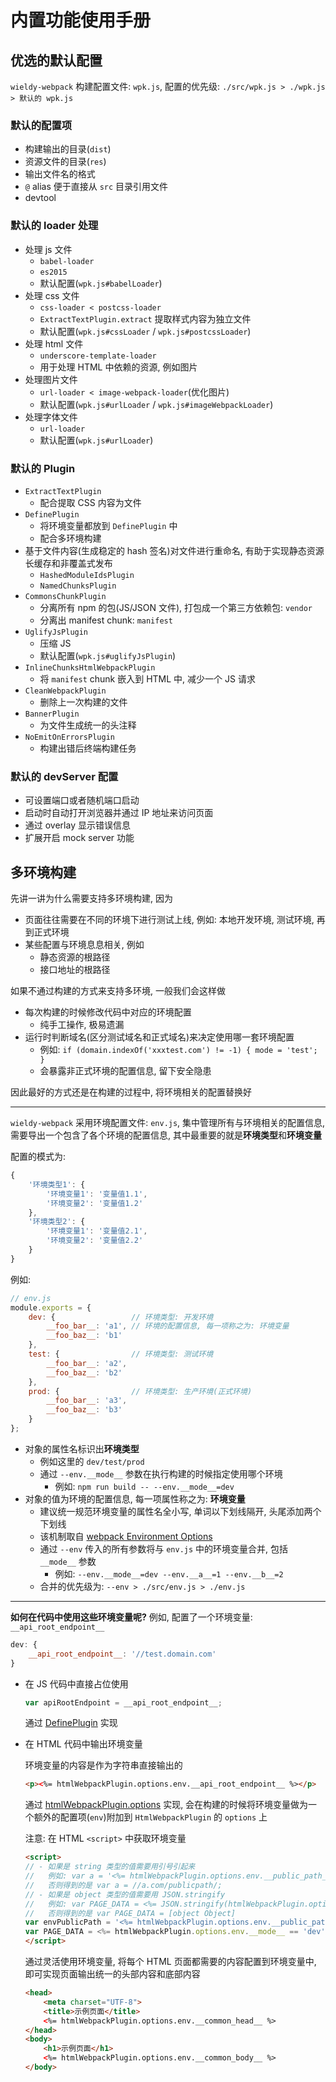 # 内置功能使用手册

## 优选的默认配置

`wieldy-webpack` 构建配置文件: `wpk.js`, 配置的优先级: `./src/wpk.js > ./wpk.js > 默认的 wpk.js`

### 默认的配置项

* 构建输出的目录(`dist`)
* 资源文件的目录(`res`)
* 输出文件名的格式
* `@` alias 便于直接从 `src` 目录引用文件
* devtool

### 默认的 loader 处理

* 处理 js 文件
  * `babel-loader`
  * `es2015`
  * 默认配置(`wpk.js#babelLoader`)
* 处理 css 文件
  * `css-loader < postcss-loader`
  * `ExtractTextPlugin.extract` 提取样式内容为独立文件
  * 默认配置(`wpk.js#cssLoader` / `wpk.js#postcssLoader`)
* 处理 html 文件
  * `underscore-template-loader`
  * 用于处理 HTML 中依赖的资源, 例如图片
* 处理图片文件
  * `url-loader < image-webpack-loader`(优化图片)
  * 默认配置(`wpk.js#urlLoader` / `wpk.js#imageWebpackLoader`)
* 处理字体文件
  * `url-loader`
  * 默认配置(`wpk.js#urlLoader`)

### 默认的 Plugin

* `ExtractTextPlugin`
  * 配合提取 CSS 内容为文件
* `DefinePlugin`
  * 将环境变量都放到 `DefinePlugin` 中
  * 配合多环境构建
* 基于文件内容(生成稳定的 hash 签名)对文件进行重命名, 有助于实现静态资源长缓存和非覆盖式发布
  * `HashedModuleIdsPlugin`
  * `NamedChunksPlugin`
* `CommonsChunkPlugin`
  * 分离所有 npm 的包(JS/JSON 文件), 打包成一个第三方依赖包: `vendor`
  * 分离出 manifest chunk: `manifest`
* `UglifyJsPlugin`
  * 压缩 JS
  * 默认配置(`wpk.js#uglifyJsPlugin`)
* `InlineChunksHtmlWebpackPlugin`
  * 将 `manifest` chunk 嵌入到 HTML 中, 减少一个 JS 请求
* `CleanWebpackPlugin`
  * 删除上一次构建的文件
* `BannerPlugin`
  * 为文件生成统一的头注释
* `NoEmitOnErrorsPlugin`
  * 构建出错后终端构建任务

### 默认的 devServer 配置

* 可设置端口或者随机端口启动
* 启动时自动打开浏览器并通过 IP 地址来访问页面
* 通过 overlay 显示错误信息
* 扩展开启 mock server 功能

## 多环境构建

先讲一讲为什么需要支持多环境构建, 因为
* 页面往往需要在不同的环境下进行测试上线, 例如: 本地开发环境, 测试环境, 再到正式环境
* 某些配置与环境息息相关, 例如
  * 静态资源的根路径
  * 接口地址的根路径

如果不通过构建的方式来支持多环境, 一般我们会这样做
* 每次构建的时候修改代码中对应的环境配置
  * 纯手工操作, 极易遗漏
* 运行时判断域名(区分测试域名和正式域名)来决定使用哪一套环境配置
  * 例如: `if (domain.indexOf('xxxtest.com') != -1) { mode = 'test'; }`
  * 会暴露非正式环境的配置信息, 留下安全隐患

因此最好的方式还是在构建的过程中, 将环境相关的配置替换好

-----------------------

`wieldy-webpack` 采用环境配置文件: `env.js`, 集中管理所有与环境相关的配置信息, 需要导出一个包含了各个环境的配置信息, 其中最重要的就是**环境类型**和**环境变量**

配置的模式为:
```javascript
{
    '环境类型1': {
        '环境变量1': '变量值1.1',
        '环境变量2': '变量值1.2'
    },
    '环境类型2': {
        '环境变量1': '变量值2.1',
        '环境变量2': '变量值2.2'
    }
}
```

例如:

```javascript
// env.js
module.exports = {
    dev: {                 // 环境类型: 开发环境
        __foo_bar__: 'a1', // 环境的配置信息, 每一项称之为: 环境变量
        __foo_baz__: 'b1'
    },
    test: {                // 环境类型: 测试环境
        __foo_bar__: 'a2',
        __foo_baz__: 'b2'
    },
    prod: {                // 环境类型: 生产环境(正式环境)
        __foo_bar__: 'a3',
        __foo_baz__: 'b3'
    }
};
```

* 对象的属性名标识出**环境类型**
  * 例如这里的 `dev/test/prod`
  * 通过 `--env.__mode__` 参数在执行构建的时候指定使用哪个环境
    * 例如: `npm run build -- --env.__mode__=dev`
* 对象的值为环境的配置信息, 每一项属性称之为: **环境变量**
  * 建议统一规范环境变量的属性名全小写, 单词以下划线隔开, 头尾添加两个下划线
  * 该机制取自 [webpack Environment Options](https://webpack.js.org/api/cli/#environment-options)
  * 通过 `--env` 传入的所有参数将与 `env.js` 中的环境变量合并, 包括 `__mode__` 参数
    * 例如: `--env.__mode__=dev --env.__a__=1 --env.__b__=2`
  * 合并的优先级为: `--env > ./src/env.js > ./env.js`

-----------------------

**如何在代码中使用这些环境变量呢?** 例如, 配置了一个环境变量: `__api_root_endpoint__`

```javascript
dev: {
    __api_root_endpoint__: '//test.domain.com'
}
```

* 在 JS 代码中直接占位使用

  ```javascript
  var apiRootEndpoint = __api_root_endpoint__; 
  ```

  通过 [DefinePlugin](https://webpack.js.org/plugins/define-plugin/) 实现
* 在 HTML 代码中输出环境变量

  环境变量的内容是作为字符串直接输出的
  ```html
  <p><%= htmlWebpackPlugin.options.env.__api_root_endpoint__ %></p>
  ```

  通过 [htmlWebpackPlugin.options](https://github.com/jantimon/html-webpack-plugin#writing-your-own-templates "The following variables are available in the template") 实现, 会在构建的时候将环境变量做为一个额外的配置项(`env`)附加到 `HtmlWebpackPlugin` 的 `options` 上

  注意: 在 HTML `<script>` 中获取环境变量

  ```html
  <script>
  // - 如果是 string 类型的值需要用引号引起来
  //   例如: var a = '<%= htmlWebpackPlugin.options.env.__public_path__ %>';
  //   否则得到的是 var a = //a.com/publicpath/;
  // - 如果是 object 类型的值需要用 JSON.stringify
  //   例如: var PAGE_DATA = <%= JSON.stringify(htmlWebpackPlugin.options.env.__page_data__) %>;
  //   否则得到的是 var PAGE_DATA = [object Object]
  var envPublicPath = '<%= htmlWebpackPlugin.options.env.__public_path__ %>';
  var PAGE_DATA = <%= htmlWebpackPlugin.options.env.__mode__ == 'dev' ? JSON.stringify(htmlWebpackPlugin.options.env.__page_data__) : htmlWebpackPlugin.options.env.__page_data__ %>;
  </script>
  ```

  通过灵活使用环境变量, 将每个 HTML 页面都需要的内容配置到环境变量中, 即可实现页面输出统一的头部内容和底部内容

  ```html
  <head>
      <meta charset="UTF-8">
      <title>示例页面</title>
      <%= htmlWebpackPlugin.options.env.__common_head__ %>
  </head>
  <body>
      <h1>示例页面</h1>
      <%= htmlWebpackPlugin.options.env.__common_body__ %>
  </body>
  ```